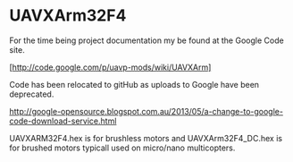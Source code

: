 UAVXArm32F4
===========

For the time being project documentation my be found at the Google Code site.  

[http://code.google.com/p/uavp-mods/wiki/UAVXArm]

Code has been relocated to gitHub as uploads to Google have been deprecated.

http://google-opensource.blogspot.com.au/2013/05/a-change-to-google-code-download-service.html

UAVXARM32F4.hex is for brushless motors and UAVXArm32F4_DC.hex is for brushed motors typicall used on micro/nano multicopters.

